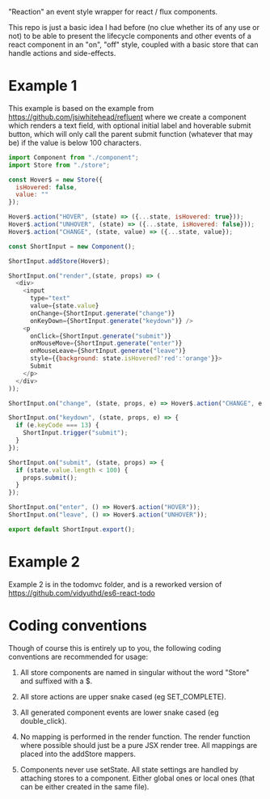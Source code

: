 "Reaction" an event style wrapper for react / flux components.

This repo is just a basic idea I had before (no clue whether its of any use or not) to be able to present the lifecycle components and other events of a react component in an "on", "off" style, coupled with a basic
store that can handle actions and side-effects.

# Example 1

This example is based on the example from https://github.com/jsiwhitehead/refluent where we create a component which renders a text field, with optional initial label and hoverable submit button, which will only call the parent submit function (whatever that may be) if the value is below 100 characters.

```javascript
import Component from "./component";
import Store from "./store";

const Hover$ = new Store({
  isHovered: false,
  value: ""
});

Hover$.action("HOVER", (state) => ({...state, isHovered: true}));
Hover$.action("UNHOVER", (state) => ({...state, isHovered: false}));
Hover$.action("CHANGE", (state, value) => ({...state, value});

const ShortInput = new Component();

ShortInput.addStore(Hover$);

ShortInput.on("render",(state, props) => (
  <div>
    <input 
      type="text" 
      value={state.value} 
      onChange={ShortInput.generate("change")} 
      onKeyDown={ShortInput.generate("keydown")} />
    <p 
      onClick={ShortInput.generate("submit")} 
      onMouseMove={ShortInput.generate("enter")}
      onMouseLeave={ShortInput.generate("leave")}
      style={{background: state.isHovered?'red':'orange'}}>
      Submit
    </p>
  </div>
));

ShortInput.on("change", (state, props, e) => Hover$.action("CHANGE", e.target.value));

ShortInput.on("keydown", (state, props, e) => {
  if (e.keyCode === 13) {
    ShortInput.trigger("submit");
  }
});

ShortInput.on("submit", (state, props) => {
  if (state.value.length < 100) {
    props.submit();
  }
});

ShortInput.on("enter", () => Hover$.action("HOVER"));
ShortInput.on("leave", () => Hover$.action("UNHOVER"));

export default ShortInput.export();
```

# Example 2

Example 2 is in the todomvc folder, and is a reworked version of https://github.com/vidyuthd/es6-react-todo

# Coding conventions

Though of course this is entirely up to you, the following coding conventions are recommended for usage:

1) All store components are named in singular without the word "Store" and suffixed with a $.

2) All store actions are upper snake cased (eg SET_COMPLETE).

3) All generated component events are lower snake cased (eg double_click).

4) No mapping is performed in the render function. The render function where possible should just be a pure JSX render tree. All mappings are placed into the addStore mappers.

5) Components never use setState. All state settings are handled by attaching stores to a component. Either global ones or local ones (that can be either created in the same file).
